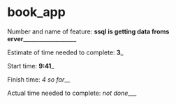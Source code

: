 # book_app
Number and name of feature: ____ssql is getting data froms erver_______________________

Estimate of time needed to complete: __3___

Start time: __9:41___

Finish time: _4 so far___

Actual time needed to complete: _not done____